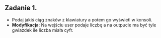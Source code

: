 ## Zadanie 1. ##
* Podaj jakiś ciąg znaków z klawiatury a potem go wyświetl w konsoli.
* **Modyfikacja**: Na wejściu user podaje liczbę a na outpucie ma być tyle gwiazdek ile liczba miała cyfr. 
